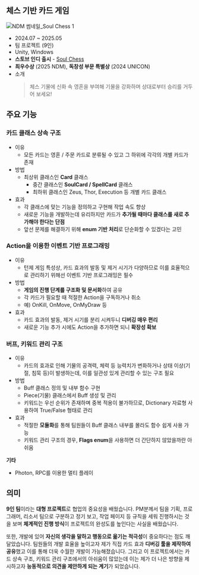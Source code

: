 ## 체스 기반 카드 게임
![NDM 썸네일_Soul Chess 1](https://github.com/user-attachments/assets/46ea8d37-d4bb-44c7-aa5f-50bad47ef547)
- 2024.07 ~ 2025.05
- 팀 프로젝트 (9인)
- Unity, Windows
- **스토브 인디 출시** - [Soul Chess](https://store.onstove.com/ko/games/5142)
- **최우수상** (2025 NDM), **독창성 부문 특별상** (2024 UNICON)
- 소개
    > 체스 기물에 신화 속 영혼을 부여해 기물을 강화하며 상대로부터 승리를 거두어 보세요!
## 주요 기능
### 카드 클래스 상속 구조
- 이유
  - 모든 카드는 영혼 / 주문 카드로 분류될 수 있고 그 하위에 각각의 개별 카드가 존재
- 방법
  - 최상위 클래스인 **Card** 클래스
    - 중간 클래스인 **SoulCard / SpellCard** 클래스
    - 최하위 클래스인 Zeus, Thor, Execution 등 개별 카드 클래스
- 효과
    - 각 클래스에 맞는 기능을 정의하고 구현해 작업 속도 향상
    - 새로운 기능을 개발하는데 유리하지만 카드가 **추가될 때마다 클래스를 새로 추가해야 한다는 단점**
    - 앞선 문제를 해결하기 위해 **enum 기반 처리**로 단순화할 수 있겠다는 고민
### Action을 이용한 이벤트 기반 프로그래밍
- 이유
    - 턴제 게임 특성상, 카드 효과의 발동 및 제거 시기가 다양하므로 이를 효율적으로 관리하기 위해선 이벤트 기반 프로그래밍은 필수
- 방법
    - **게임의 진행 단계를 구조화 및 문서화**하여 공유
    - 각 카드가 필요할 때 적절한 Action을 구독하거나 취소
    - 예) OnKill, OnMove, OnMyDraw 등
- 효과
    - 카드 효과의 발동, 제거 시기를 분리 시켜두니 **디버깅 매우 편리**
    - 새로운 기능 추가 시에도 Action을 추가하면 되니 **확장성 확보**
### 버프, 키워드 관리 구조
- 이유
    - 카드의 효과로 인해 기물의 공격력, 체력 등 능력치가 변화하거나 상태 이상(기절, 침묵 등)이 발생하는데, 이를 일관성 있게 관리할 수 있는 구조 필요
- 방법
    - Buff 클래스 정의 및 내부 함수 구현
    - Piece(기물) 클래스에서 Buff 생성 및 관리
    - 키워드는 우선 순위가 존재하며 중복 적용이 불가하므로, Dictionary 자료형 사용하여 True/False 형태로 관리
- 효과
    - 적절한 **모듈화**를 통해 팀원들이 Buff 클래스 내부를 몰라도 함수 쉽게 사용 가능
    - 키워드 관리 구조의 경우, **Flags enum**을 사용하면 더 간단하지 않았을까란 아쉬움

**기타**
- Photon, RPC를 이용한 멀티 플레이

## 의미
**9인 팀**이라는 **대형 프로젝트**로 협업의 중요성을 배웠습니다. PM분께서 팀을 기획, 프로그래머, 리소서 팀으로 구분하고 정기 보고, 작업 페이지 등 규칙을 세워 진행하시는 것을 보며 **체계적인 진행 방식**이 프로젝트의 완성도를 높인다는 사실을 배웠습니다.

또한, 개발에 있어 **자신의 생각을 말하고 행동으로 옮기는 적극성**이 중요하다는 점도 깨달았습니다. 팀원들의 개발 효율을 높이고자 제가 직접 카드 효과 **디버깅 툴을 제작하여 공유**했고 이를 통해 더욱 수월한 개발이 가능해졌습니다. 그리고 이 프로젝트에서는 카드 상속 구조, 키워드 관리 구조에서의 아쉬움이 많았는데 이는 제가 더 나은 방향을 제시하고자 **능동적으로 의견을 제안하게 되는 계기**가 되었습니다.
